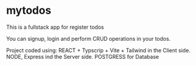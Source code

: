 # mytodos
This is a fullstack app for register todos 

You can signup, login and perform CRUD operations in your todos.

Project coded using: REACT + Typscrip + Vite + Tailwind in the Client side.
                     NODE, Express ind the Server side.
                     POSTGRESS for Database  
